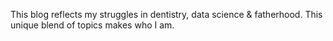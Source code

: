 This blog reflects my struggles in dentistry, data science & fatherhood. This unique blend of topics makes who I am.